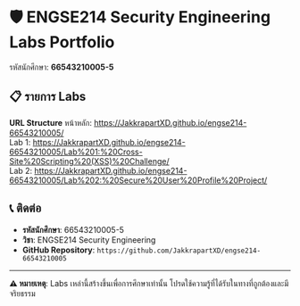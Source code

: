 # 🛡️ ENGSE214 Security Engineering Labs Portfolio

รหัสนักศึกษา: **66543210005-5**

## 📋 รายการ Labs

**URL Structure**
หน้าหลัก: https://JakkrapartXD.github.io/engse214-66543210005/ <br> 
Lab 1: https://JakkrapartXD.github.io/engse214-66543210005/Lab%201:%20Cross-Site%20Scripting%20(XSS)%20Challenge/ <br> 
Lab 2: https://JakkrapartXD.github.io/engse214-66543210005/Lab%202:%20Secure%20User%20Profile%20Project/ <br> 

## 📞 ติดต่อ

- **รหัสนักศึกษา**: 66543210005-5
- **วิชา**: ENGSE214 Security Engineering
- **GitHub Repository**: `https://github.com/JakkrapartXD/engse214-66543210005`

---

**⚠️ หมายเหตุ**: Labs เหล่านี้สร้างขึ้นเพื่อการศึกษาเท่านั้น โปรดใช้ความรู้ที่ได้รับในทางที่ถูกต้องและมีจริยธรรม